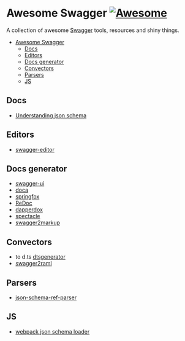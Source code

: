 # Awesome Swagger [![Awesome](https://cdn.rawgit.com/sindresorhus/awesome/d7305f38d29fed78fa85652e3a63e154dd8e8829/media/badge.svg)](https://github.com/sindresorhus/awesome)

A collection of awesome [Swagger](http://swagger.io/) tools, resources and shiny things.

* [Awesome Swagger](#awesome-swagger)
  * [Docs](#docs)
  * [Editors](#editors)
  * [Docs generator](#docs-generator)
  * [Convectors](#convectors)
  * [Parsers](#parsers)
  * [JS](#js)

## Docs
- [Understanding json schema](https://spacetelescope.github.io/understanding-json-schema/index.html)

## Editors
- [swagger-editor](https://github.com/swagger-api/swagger-editor)

## Docs generator
- [swagger-ui](https://github.com/swagger-api/swagger-ui)
- [doca](https://github.com/cloudflare/doca)
- [springfox](http://springfox.github.io/springfox/)
- [ReDoc](https://github.com/Rebilly/ReDoc)
- [dapperdox](https://github.com/DapperDox/dapperdox)
- [spectacle](https://github.com/sourcey/spectacle)
- [swagger2markup](https://github.com/Swagger2Markup/swagger2markup)

## Convectors
- to d.ts [dtsgenerator](https://www.npmjs.com/package/dtsgenerator)
- [swagger2raml](https://github.com/8x8Cloud/swagger2raml)

## Parsers
- [json-schema-ref-parser](https://github.com/BigstickCarpet/json-schema-ref-parser)

## JS
- [webpack json schema loader](https://github.com/cloudflare/json-schema-loader)
